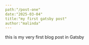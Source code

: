```yaml
---
path:"/post-one"
date:"2025-03-04"
title:"my first gatsby post"
author:"malinda"
---
```


this is my very first blog post in Gatsby
